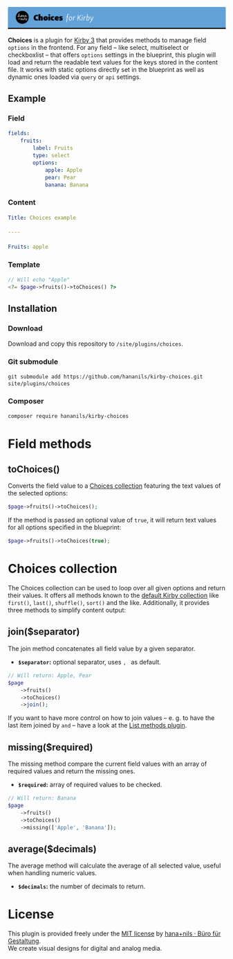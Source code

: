 ![Kirby Choices](.github/title.png)

**Choices** is a plugin for [Kirby 3](https://getkirby.com) that provides methods to manage field `options` in the frontend. For any field – like select, multiselect or checkboxlist – that offers `options` settings in the blueprint, this plugin will load and return the readable text values for the keys stored in the content file. It works with static options directly set in the blueprint as well as dynamic ones loaded via `query` or `api` settings.

## Example

### Field

```yaml
fields:
    fruits:
        label: Fruits
        type: select
        options:
            apple: Apple
            pear: Pear
            banana: Banana
```

### Content

```yaml
Title: Choices example

----

Fruits: apple
```

### Template

```php
// Will echo "Apple"
<?= $page->fruits()->toChoices() ?>
```

## Installation

### Download

Download and copy this repository to `/site/plugins/choices`.

### Git submodule

```
git submodule add https://github.com/hananils/kirby-choices.git site/plugins/choices
```

### Composer

```
composer require hananils/kirby-choices
```

# Field methods

## toChoices()

Converts the field value to a [Choices collection](#user-content-choices-collection) featuring the text values of the selected options:

```php
$page->fruits()->toChoices();
```

If the method is passed an optional value of `true`, it will return text values for all options specified in the blueprint:

```php
$page->fruits()->toChoices(true);
```

# Choices collection

The Choices collection can be used to loop over all given options and return their values. It offers all methods known to the [default Kirby collection](https://getkirby.com/docs/reference/objects/toolkit/collection) like `first()`, `last()`, `shuffle()`, `sort()` and the like. Additionally, it provides three methods to simplify content output:

## join($separator)

The join method concatenates all field value by a given separator.

-   **`$separator`:** optional separator, uses `, ` as default.

```php
// Will return: Apple, Pear
$page
    ->fruits()
    ->toChoices()
    ->join();
```

If you want to have more control on how to join values – e. g. to have the last item joined by `and` – have a look at the [List methods plugin](https://github.com/hananils/kirby-list-methods).

## missing($required)

The missing method compare the current field values with an array of required values and return the missing ones.

-   **`$required`:** array of required values to be checked.

```php
// Will return: Banana
$page
    ->fruits()
    ->toChoices()
    ->missing(['Apple', 'Banana']);
```

## average($decimals)

The average method will calculate the average of all selected value, useful when handling numeric values.

-   **`$decimals`:** the number of decimals to return.

# License

This plugin is provided freely under the [MIT license](LICENSE.md) by [hana+nils · Büro für Gestaltung](https://hananils.de).  
We create visual designs for digital and analog media.
